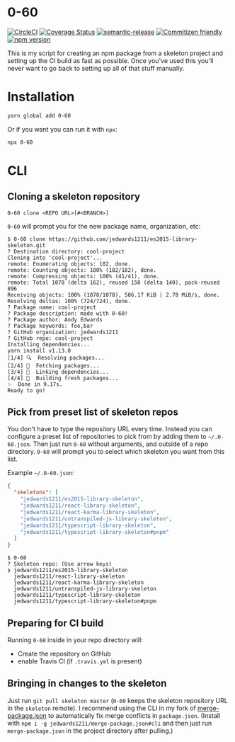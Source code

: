 # 0-60

[![CircleCI](https://circleci.com/gh/jedwards1211/0-60.svg?style=svg)](https://circleci.com/gh/jedwards1211/0-60)
[![Coverage Status](https://codecov.io/gh/jedwards1211/0-60/branch/master/graph/badge.svg)](https://codecov.io/gh/jedwards1211/0-60)
[![semantic-release](https://img.shields.io/badge/%20%20%F0%9F%93%A6%F0%9F%9A%80-semantic--release-e10079.svg)](https://github.com/semantic-release/semantic-release)
[![Commitizen friendly](https://img.shields.io/badge/commitizen-friendly-brightgreen.svg)](http://commitizen.github.io/cz-cli/)
[![npm version](https://badge.fury.io/js/0-60.svg)](https://badge.fury.io/js/0-60)

This is my script for creating an npm package from a skeleton project and
setting up the CI build as fast as possible. Once you've used this you'll never
want to go back to setting up all of that stuff manually.

# Installation

```sh
yarn global add 0-60
```

Or if you want you can run it with `npx`:

```sh
npx 0-60
```

# CLI

## Cloning a skeleton repository

```
0-60 clone <REPO URL>[#<BRANCH>]
```

`0-60` will prompt you for the new package name, organization, etc:

```
$ 0-60 clone https://github.com/jedwards1211/es2015-library-skeleton.git
? Destination directory: cool-project
Cloning into 'cool-project'...
remote: Enumerating objects: 182, done.
remote: Counting objects: 100% (182/182), done.
remote: Compressing objects: 100% (41/41), done.
remote: Total 1078 (delta 162), reused 150 (delta 140), pack-reused 896
Receiving objects: 100% (1078/1078), 586.17 KiB | 2.78 MiB/s, done.
Resolving deltas: 100% (724/724), done.
? Package name: cool-project
? Package description: made with 0-60!
? Package author: Andy Edwards
? Package keywords: foo,bar
? GitHub organization: jedwards1211
? GitHub repo: cool-project
Installing dependencies...
yarn install v1.13.0
[1/4] 🔍  Resolving packages...
[2/4] 🚚  Fetching packages...
[3/4] 🔗  Linking dependencies...
[4/4] 🔨  Building fresh packages...
✨  Done in 9.17s.
Ready to go!
```

## Pick from preset list of skeleton repos

You don't have to type the repository URL every time. Instead you can configure
a preset list of repositories to pick from by adding them to `~/.0-60.json`.
Then just run `0-60` without arguments, and outside of a repo directory.
`0-60` will prompt you to select which skeleton you want from this list.

Example `~/.0-60.json`:

```json
{
  "skeletons": [
    "jedwards1211/es2015-library-skeleton",
    "jedwards1211/react-library-skeleton",
    "jedwards1211/react-karma-library-skeleton",
    "jedwards1211/untranspiled-js-library-skeleton",
    "jedwards1211/typescript-library-skeleton",
    "jedwards1211/typescript-library-skeleton#pnpm"
  ]
}
```

```
$ 0-60
? Skeleton repo: (Use arrow keys)
❯ jedwards1211/es2015-library-skeleton
  jedwards1211/react-library-skeleton
  jedwards1211/react-karma-library-skeleton
  jedwards1211/untranspiled-js-library-skeleton
  jedwards1211/typescript-library-skeleton
  jedwards1211/typescript-library-skeleton#pnpm
```

## Preparing for CI build

Running `0-60` inside in your repo directory will:

- Create the repository on GitHub
- enable Travis CI (if `.travis.yml` is present)

## Bringing in changes to the skeleton

Just run `git pull skeleton master` (`0-60` keeps the skeleton repository URL in the `skeleton` remote).
I recommend using the CLI in my fork of [merge-package.json](https://github.com/jedwards1211/merge-package.json) to automatically fix merge conflicts in `package.json`. (Install with `npm i -g jedwards1211/merge-package.json#cli` and then just run `merge-package.json` in the project directory after pulling.)
